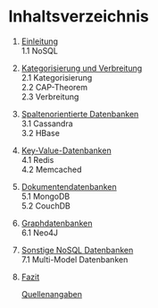 # Inhaltsverzeichnis

1. [Einleitung][kap1]  
    1.1 NoSQL  
2. [Kategorisierung und Verbreitung][kap2]  
    2.1 Kategorisierung  
    2.2 CAP-Theorem  
    2.3 Verbreitung  
3. [Spaltenorientierte Datenbanken][kap3]  
    3.1 Cassandra  
    3.2 HBase  
4. [Key-Value-Datenbanken][kap4]  
    4.1 Redis  
    4.2 Memcached  
5. [Dokumentendatenbanken][kap5]  
    5.1 MongoDB  
    5.2 CouchDB  
6. [Graphdatenbanken][kap6]  
    6.1 Neo4J  
7. [Sonstige NoSQL Datenbanken][kap7]  
    7.1 Multi-Model Datenbanken  
8. [Fazit][kap8]    

   [Quellenangaben][kap9]


[kap1]:             ./03_einleitung_nosql.md "Einleitung"
[kap2]:             ./04_kategorisierung_und_verbreitung.md "Kategorisierung und Popularität"
[kap3]:             ./05_spaltenorientierte_db.md "Spaltenorientierte Datenbanken"
[kap4]:             ./06_key_value_db.md "Key-Value-Datenbanken"
[kap5]:             ./07_dokumenten_db.md "Dokumentendatenbanken"
[kap6]:             ./08_graph_db.md "Graphdatenbanken"
[kap7]:             ./09_sonstige_db.md "Sonstige NoSQL Datenbanken"
[kap8]:             ./10_fazit.md "Fazit"
[kap9]:             ./11_quellen.md "Quellenangaben"
[img-nosql]:        ./img/nosql.png "NoSQL"



